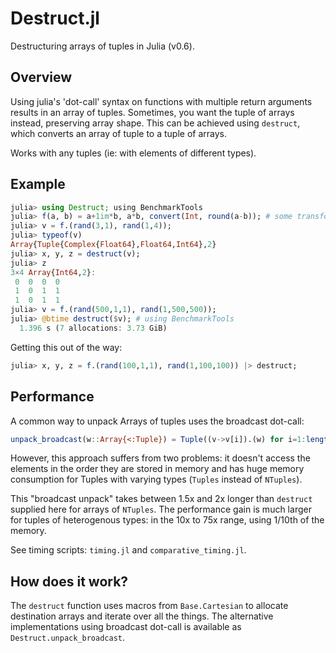 # Destruct.jl
Destructuring arrays of tuples in Julia (v0.6).

## Overview
Using julia's 'dot-call' syntax on functions with multiple return arguments
results in an array of tuples. Sometimes, you want the tuple of arrays instead,
preserving array shape.
This can be achieved using `destruct`, which converts an array of tuple to a
tuple of arrays.

Works with any tuples (ie: with elements of different types).

## Example
```julia
julia> using Destruct; using BenchmarkTools
julia> f(a, b) = a+1im*b, a*b, convert(Int, round(a-b)); # some transform returing multiple values
julia> v = f.(rand(3,1), rand(1,4));
julia> typeof(v)
Array{Tuple{Complex{Float64},Float64,Int64},2}
julia> x, y, z = destruct(v);
julia> z
3×4 Array{Int64,2}:
 0  0  0  0
 1  0  1  1
 1  0  1  1
julia> v = f.(rand(500,1,1), rand(1,500,500));
julia> @btime destruct($v); # using BenchmarkTools
  1.396 s (7 allocations: 3.73 GiB)
```
Getting this out of the way:
```julia
julia> x, y, z = f.(rand(100,1,1), rand(1,100,100)) |> destruct;
```
## Performance
A common way to unpack Arrays of tuples uses the broadcast dot-call:
```julia
unpack_broadcast(w::Array{<:Tuple}) = Tuple((v->v[i]).(w) for i=1:length(w[1]))
```
However, this approach suffers from two problems: it doesn't access the elements
in the order they are stored in memory and has huge memory consumption for
Tuples with varying types (`Tuples` instead of `NTuples`).

This "broadcast unpack" takes between 1.5x and 2x longer than `destruct`
supplied here for arrays of `NTuples`. The performance gain is much larger 
for tuples of heterogenous types: in the 10x to 75x range, using 1/10th
of the memory.

See timing scripts: `timing.jl` and `comparative_timing.jl`.

## How does it work?
The `destruct` function uses macros from `Base.Cartesian` to allocate
destination arrays and iterate over all the things. The alternative
implementations using broadcast dot-call is available as `Destruct.unpack_broadcast`.
